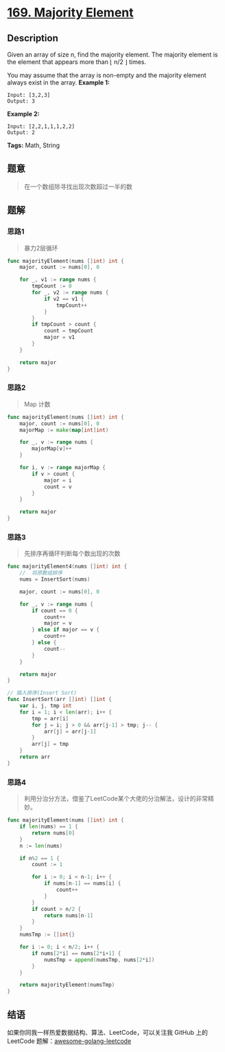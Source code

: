 # [169. Majority Element][title]

## Description

Given an array of size n, find the majority element. The majority element is the element that appears more than ⌊ n/2 ⌋ times.

You may assume that the array is non-empty and the majority element always exist in the array.
**Example 1:**

```
Input: [3,2,3]
Output: 3
```

**Example 2:**

```
Input: [2,2,1,1,1,2,2]
Output: 2
```

**Tags:** Math, String

## 题意
>在一个数组除寻找出现次数超过一半的数

## 题解

### 思路1
> 暴力2层循环

```go
func majorityElement(nums []int) int {
	major, count := nums[0], 0

	for _, v1 := range nums {
		tmpCount := 0
		for _, v2 := range nums {
			if v2 == v1 {
				tmpCount++
			}
		}
		if tmpCount > count {
			count = tmpCount
			major = v1
		}
	}

	return major
}
```

### 思路2
> Map 计数

```go
func majorityElement(nums []int) int {
	major, count := nums[0], 0
	majorMap := make(map[int]int)

	for _, v := range nums {
		majorMap[v]++
	}

	for i, v := range majorMap {
		if v > count {
			major = i
			count = v
		}
	}

	return major
}
```

### 思路3
> 先排序再循环判断每个数出现的次数

```go
func majorityElement4(nums []int) int {
	//	将原数组排序
	nums = InsertSort(nums)

	major, count := nums[0], 0

	for _, v := range nums {
		if count == 0 {
			count++
			major = v
		} else if major == v {
			count++
		} else {
			count--
		}
	}

	return major
}

// 插入排序(Insert Sort)
func InsertSort(arr []int) []int {
	var i, j, tmp int
	for i = 1; i < len(arr); i++ {
		tmp = arr[i]
		for j = i; j > 0 && arr[j-1] > tmp; j-- {
			arr[j] = arr[j-1]
		}
		arr[j] = tmp
	}
	return arr
}
```

### 思路4
> 利用分治分方法，借鉴了LeetCode某个大佬的分治解法，设计的非常精妙。


```go
func majorityElement(nums []int) int {
	if len(nums) == 1 {
		return nums[0]
	}
	n := len(nums)

	if n%2 == 1 {
		count := 1

		for i := 0; i < n-1; i++ {
			if nums[n-1] == nums[i] {
				count++
			}
		}
		if count > n/2 {
			return nums[n-1]
		}
	}
	numsTmp := []int{}

	for i := 0; i < n/2; i++ {
		if nums[2*i] == nums[2*i+1] {
			numsTmp = append(numsTmp, nums[2*i])
		}
	}

	return majorityElement(numsTmp)
}
```


## 结语

如果你同我一样热爱数据结构、算法、LeetCode，可以关注我 GitHub 上的 LeetCode 题解：[awesome-golang-leetcode][me]

[title]: hthttps://leetcode.com/problems/majority-element/
[me]: https://github.com/kylesliu/awesome-golang-leetcode
